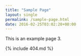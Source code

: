 ```yaml
---
title: "Sample Page"
layout: single
permalink: /sample-page.html
date: 2016-02-25T03:02:20+00:00
---
```


This is an example page 3.

{% include 404.md %}
